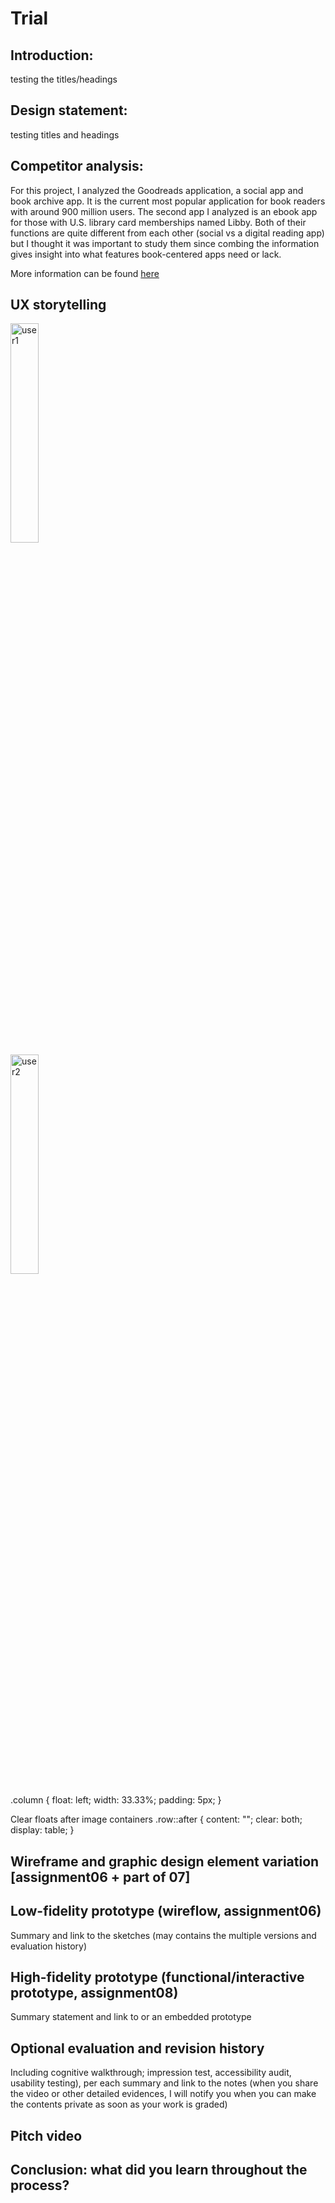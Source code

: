 # Trial



## Introduction: 
testing the titles/headings
## Design statement: 
testing titles and headings


## Competitor analysis:
For this project, I analyzed the Goodreads application, a social app and book archive app. It is the current most popular application for book readers with around 900 million users. The second app I analyzed is an ebook app for those with U.S. library card memberships named Libby. Both of their functions are quite different from each other (social vs a digital reading app) but I thought it was important to study them since combing the information gives insight into what features book-centered apps need or lack.

More information can be found [here](https://github.com/karenland/DH110-AssignOne)




## UX storytelling 
<div class="row">
  <div class="column">
    <img src="https://user-images.githubusercontent.com/82078120/116471280-56e66f80-a829-11eb-8e64-7331db7967bc.png" alt="user1" style="width:30%">
  </div>
  <div class="column">
    <img src="https://user-images.githubusercontent.com/82078120/116471296-5b128d00-a829-11eb-9922-c990e0011d4b.jpg" alt="user2" style="width:30%">
  </div>
</div>

.column {
  float: left;
  width: 33.33%;
  padding: 5px;
}

 Clear floats after image containers
.row::after {
  content: "";
  clear: both;
  display: table;
}
## Wireframe and graphic design element variation [assignment06 + part of 07]


## Low-fidelity prototype (wireflow, assignment06)
Summary and link to the sketches (may contains the multiple versions and evaluation history)
## High-fidelity prototype (functional/interactive prototype, assignment08)
Summary statement and link to or an embedded prototype
## Optional evaluation and revision history 
Including cognitive walkthrough; impression test, accessibility audit, usability testing), per each summary and link to the notes (when you share the video or other detailed evidences, I will notify you when you can make the contents private as soon as your work is graded)
## Pitch video 
## Conclusion: what did you learn throughout the process?

